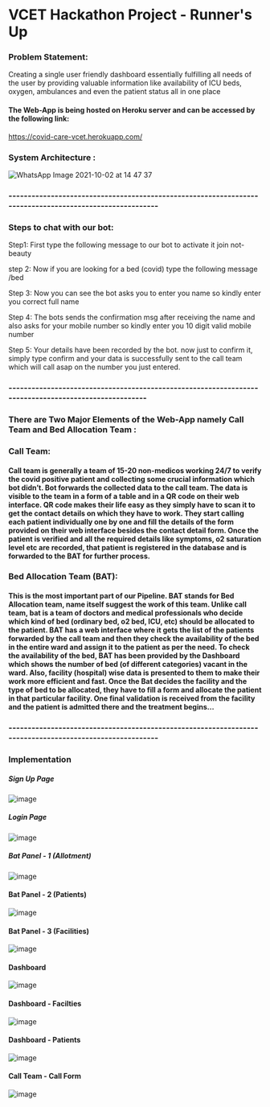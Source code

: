 # VCET Hackathon Project - Runner's Up

### Problem Statement: 
Creating a single user friendly dashboard essentially fulfilling all needs of the user by providing valuable information like availability of ICU beds, oxygen, ambulances and even the patient status all in one place

#### The Web-App is being hosted on Heroku server and can be accessed by the following link:
https://covid-care-vcet.herokuapp.com/

### System Architecture : 
![WhatsApp Image 2021-10-02 at 14 47 37](https://user-images.githubusercontent.com/67231450/135710721-92fb872d-b285-4be8-bbc3-4e8378681384.jpeg)

### --------------------------------------------------------------------------------------------------------

### Steps to chat with our bot:

Step1: First type the following message to our bot to activate it
  join not-beauty

step 2: Now if you are looking for a bed (covid) type the following message
  /bed

Step 3: Now you can see the bot asks you to enter you name so kindly enter you correct full name

Step 4: The bots sends the confirmation msg after receiving the name and also asks for your mobile number so kindly enter you 10 digit valid mobile number

Step 5: Your details have been recorded by the bot. now just to confirm it, simply type confirm and your data is successfully sent to the call team which will call asap on the number you just entered.

### -----------------------------------------------------------------------------------------------------

### There are Two Major Elements of the Web-App namely Call Team and Bed Allocation Team : 

### Call Team: 

#### Call team is generally a team of 15-20 non-medicos working 24/7 to verify the covid positive patient and collecting some crucial information which bot didn’t. Bot forwards the collected data to the call team. The data is visible to the team in a form of a table and in a QR code on their web interface. QR code makes their life easy as they simply have to scan it to get the contact details on which they have to work. They start calling each patient individually one by one and fill the details of the form provided on their web interface besides the contact detail form. Once the patient is verified and all the required details like symptoms, o2 saturation level etc are recorded, that patient is registered in the database and is forwarded to the BAT for further process.

### Bed Allocation Team (BAT):

#### This is the most important part of our Pipeline. BAT stands for Bed Allocation team, name itself suggest the work of this team. Unlike call team, bat is a team of doctors and medical professionals who decide which kind of bed (ordinary bed, o2 bed, ICU, etc) should be allocated to the patient. BAT has a web interface where it gets the list of the patients forwarded by the call team and then they check the availability of the bed in the entire ward and assign it to the patient as per the need. To check the availability of the bed, BAT has been provided by the Dashboard which shows the number of bed (of different categories) vacant in the ward. Also, facility (hospital) wise data is presented to them to make their work more efficient and fast. Once the Bat decides the facility and the type of bed to be allocated, they have to fill a form and allocate the patient in that particular facility. One final validation is received from the facility and the patient is admitted there and the treatment begins...

### --------------------------------------------------------------------------------------------------------

### Implementation

##### Sign Up Page
![image](https://user-images.githubusercontent.com/67231450/135710865-43614ae4-c961-4178-8daf-41d462562da2.png)

##### Login Page
![image](https://user-images.githubusercontent.com/67231450/135710958-7eb49c94-ebc7-4157-b775-3a01e8f7b1e0.png)

##### Bat Panel - 1 (Allotment)
![image](https://user-images.githubusercontent.com/67231450/135710996-c18ee438-f050-4bdc-80e3-8c7b27c3df6d.png)

#### Bat Panel - 2 (Patients)
![image](https://user-images.githubusercontent.com/67231450/135711042-03aab8ab-7803-4da2-bc40-285c81bf0460.png)

#### Bat Panel - 3 (Facilities)
![image](https://user-images.githubusercontent.com/67231450/135711061-f4a0f738-fe1a-47c7-8be3-c48c8398e361.png)

#### Dashboard
![image](https://user-images.githubusercontent.com/67231450/135711201-0bc3cd80-ab23-4ccd-8966-55431939ba67.png)

#### Dashboard - Facilties
![image](https://user-images.githubusercontent.com/67231450/135711211-1e706906-8132-44ec-ae35-6ebc23a669a5.png)

#### Dashboard - Patients
![image](https://user-images.githubusercontent.com/67231450/135711279-5a6a5751-313e-4fb9-a90d-8e900e65c199.png)

#### Call Team - Call Form
![image](https://user-images.githubusercontent.com/67231450/135711184-eab96b8a-0216-4e75-aece-1959bb31edb8.png)
